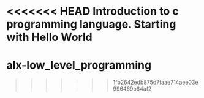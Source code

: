 <<<<<<< HEAD
Introduction to c programming language.
Starting with Hello World
=======
# alx-low_level_programming
>>>>>>> 1fb2642edb875d7faae714aee03e996469b64af2
